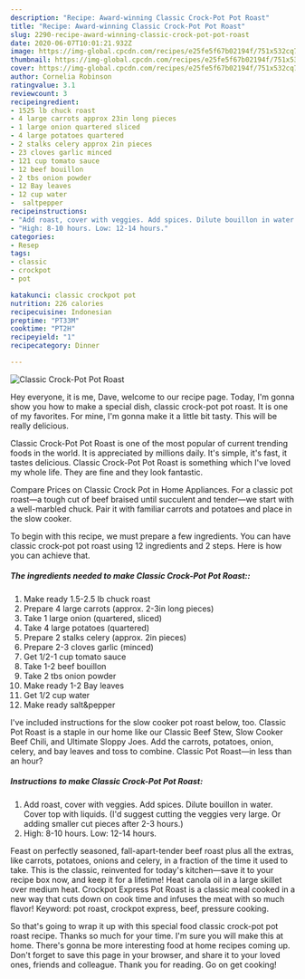 ```yaml
---
description: "Recipe: Award-winning Classic Crock-Pot Pot Roast"
title: "Recipe: Award-winning Classic Crock-Pot Pot Roast"
slug: 2290-recipe-award-winning-classic-crock-pot-pot-roast
date: 2020-06-07T10:01:21.932Z
image: https://img-global.cpcdn.com/recipes/e25fe5f67b02194f/751x532cq70/classic-crock-pot-pot-roast-recipe-main-photo.jpg
thumbnail: https://img-global.cpcdn.com/recipes/e25fe5f67b02194f/751x532cq70/classic-crock-pot-pot-roast-recipe-main-photo.jpg
cover: https://img-global.cpcdn.com/recipes/e25fe5f67b02194f/751x532cq70/classic-crock-pot-pot-roast-recipe-main-photo.jpg
author: Cornelia Robinson
ratingvalue: 3.1
reviewcount: 3
recipeingredient:
- 1525 lb chuck roast
- 4 large carrots approx 23in long pieces
- 1 large onion quartered sliced
- 4 large potatoes quartered
- 2 stalks celery approx 2in pieces
- 23 cloves garlic minced
- 121 cup tomato sauce
- 12 beef bouillon
- 2 tbs onion powder
- 12 Bay leaves
- 12 cup water
-  saltpepper
recipeinstructions:
- "Add roast, cover with veggies. Add spices. Dilute bouillon in water. Cover top with liquids. (I&#39;d suggest cutting the veggies very large. Or adding smaller cut pieces after 2-3 hours.)"
- "High: 8-10 hours. Low: 12-14 hours."
categories:
- Resep
tags:
- classic
- crockpot
- pot

katakunci: classic crockpot pot
nutrition: 226 calories
recipecuisine: Indonesian
preptime: "PT33M"
cooktime: "PT2H"
recipeyield: "1"
recipecategory: Dinner

---
```



![Classic Crock-Pot Pot Roast](https://img-global.cpcdn.com/recipes/e25fe5f67b02194f/751x532cq70/classic-crock-pot-pot-roast-recipe-main-photo.jpg)

Hey everyone, it is me, Dave, welcome to our recipe page. Today, I'm gonna show you how to make a special dish, classic crock-pot pot roast. It is one of my favorites. For mine, I'm gonna make it a little bit tasty. This will be really delicious.

Classic Crock-Pot Pot Roast is one of the most popular of current trending foods in the world. It is appreciated by millions daily. It's simple, it's fast, it tastes delicious. Classic Crock-Pot Pot Roast is something which I've loved my whole life. They are fine and they look fantastic.

Compare Prices on Classic Crock Pot in Home Appliances. For a classic pot roast—a tough cut of beef braised until succulent and tender—we start with a well-marbled chuck. Pair it with familiar carrots and potatoes and place in the slow cooker.


To begin with this recipe, we must prepare a few ingredients. You can have classic crock-pot pot roast using 12 ingredients and 2 steps. Here is how you can achieve that.

##### The ingredients needed to make Classic Crock-Pot Pot Roast::

1. Make ready 1.5-2.5 lb chuck roast
1. Prepare 4 large carrots (approx. 2-3in long pieces)
1. Take 1 large onion (quartered, sliced)
1. Take 4 large potatoes (quartered)
1. Prepare 2 stalks celery (approx. 2in pieces)
1. Prepare 2-3 cloves garlic (minced)
1. Get 1/2-1 cup tomato sauce
1. Take 1-2 beef bouillon
1. Take 2 tbs onion powder
1. Make ready 1-2 Bay leaves
1. Get 1/2 cup water
1. Make ready  salt&amp;pepper


I&#39;ve included instructions for the slow cooker pot roast below, too. Classic Pot Roast is a staple in our home like our Classic Beef Stew, Slow Cooker Beef Chili, and Ultimate Sloppy Joes. Add the carrots, potatoes, onion, celery, and bay leaves and toss to combine. Classic Pot Roast—in less than an hour? 

##### Instructions to make Classic Crock-Pot Pot Roast:

1. Add roast, cover with veggies. Add spices. Dilute bouillon in water. Cover top with liquids. (I&#39;d suggest cutting the veggies very large. Or adding smaller cut pieces after 2-3 hours.)
1. High: 8-10 hours. Low: 12-14 hours.


Feast on perfectly seasoned, fall-apart-tender beef roast plus all the extras, like carrots, potatoes, onions and celery, in a fraction of the time it used to take. This is the classic, reinvented for today&#39;s kitchen—save it to your recipe box now, and keep it for a lifetime! Heat canola oil in a large skillet over medium heat. Crockpot Express Pot Roast is a classic meal cooked in a new way that cuts down on cook time and infuses the meat with so much flavor! Keyword: pot roast, crockpot express, beef, pressure cooking. 

So that's going to wrap it up with this special food classic crock-pot pot roast recipe. Thanks so much for your time. I'm sure you will make this at home. There's gonna be more interesting food at home recipes coming up. Don't forget to save this page in your browser, and share it to your loved ones, friends and colleague. Thank you for reading. Go on get cooking!
